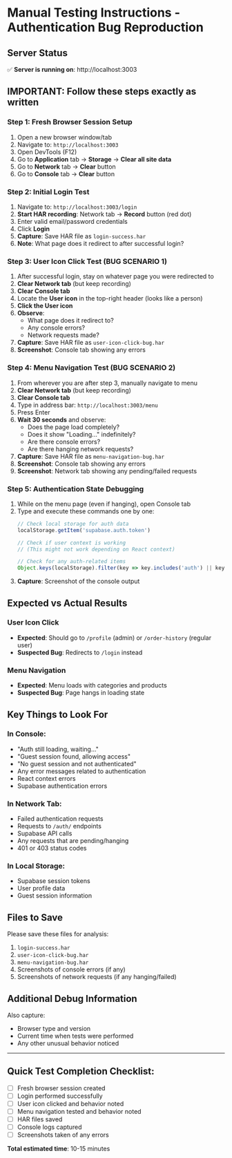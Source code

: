 # Manual Testing Instructions - Authentication Bug Reproduction

## Server Status
✅ **Server is running on**: http://localhost:3003

## IMPORTANT: Follow these steps exactly as written

### Step 1: Fresh Browser Session Setup
1. Open a new browser window/tab
2. Navigate to: `http://localhost:3003`
3. Open DevTools (F12) 
4. Go to **Application** tab → **Storage** → **Clear all site data**
5. Go to **Network** tab → **Clear** button
6. Go to **Console** tab → **Clear** button

### Step 2: Initial Login Test
1. Navigate to: `http://localhost:3003/login`
2. **Start HAR recording**: Network tab → **Record** button (red dot)
3. Enter valid email/password credentials
4. Click **Login**
5. **Capture**: Save HAR file as `login-success.har`
6. **Note**: What page does it redirect to after successful login?

### Step 3: User Icon Click Test (BUG SCENARIO 1)
1. After successful login, stay on whatever page you were redirected to
2. **Clear Network tab** (but keep recording)
3. **Clear Console tab**
4. Locate the **User icon** in the top-right header (looks like a person)
5. **Click the User icon**
6. **Observe**: 
   - What page does it redirect to?
   - Any console errors?
   - Network requests made?
7. **Capture**: Save HAR file as `user-icon-click-bug.har`
8. **Screenshot**: Console tab showing any errors

### Step 4: Menu Navigation Test (BUG SCENARIO 2)
1. From wherever you are after step 3, manually navigate to menu
2. **Clear Network tab** (but keep recording)
3. **Clear Console tab**
4. Type in address bar: `http://localhost:3003/menu`
5. Press Enter
6. **Wait 30 seconds** and observe:
   - Does the page load completely?
   - Does it show "Loading..." indefinitely?
   - Are there console errors?
   - Are there hanging network requests?
7. **Capture**: Save HAR file as `menu-navigation-bug.har`
8. **Screenshot**: Console tab showing any errors
9. **Screenshot**: Network tab showing any pending/failed requests

### Step 5: Authentication State Debugging
1. While on the menu page (even if hanging), open Console tab
2. Type and execute these commands one by one:
   ```javascript
   // Check local storage for auth data
   localStorage.getItem('supabase.auth.token')
   
   // Check if user context is working
   // (This might not work depending on React context)
   
   // Check for any auth-related items
   Object.keys(localStorage).filter(key => key.includes('auth') || key.includes('user') || key.includes('supabase'))
   ```
3. **Capture**: Screenshot of the console output

## Expected vs Actual Results

### User Icon Click
- **Expected**: Should go to `/profile` (admin) or `/order-history` (regular user)
- **Suspected Bug**: Redirects to `/login` instead

### Menu Navigation  
- **Expected**: Menu loads with categories and products
- **Suspected Bug**: Page hangs in loading state

## Key Things to Look For

### In Console:
- "Auth still loading, waiting..."
- "Guest session found, allowing access"
- "No guest session and not authenticated"
- Any error messages related to authentication
- React context errors
- Supabase authentication errors

### In Network Tab:
- Failed authentication requests
- Requests to `/auth/` endpoints
- Supabase API calls
- Any requests that are pending/hanging
- 401 or 403 status codes

### In Local Storage:
- Supabase session tokens
- User profile data
- Guest session information

## Files to Save
Please save these files for analysis:
1. `login-success.har`
2. `user-icon-click-bug.har` 
3. `menu-navigation-bug.har`
4. Screenshots of console errors (if any)
5. Screenshots of network requests (if any hanging/failed)

## Additional Debug Information
Also capture:
- Browser type and version
- Current time when tests were performed
- Any other unusual behavior noticed

---

## Quick Test Completion Checklist:
- [ ] Fresh browser session created
- [ ] Login performed successfully
- [ ] User icon clicked and behavior noted
- [ ] Menu navigation tested and behavior noted
- [ ] HAR files saved
- [ ] Console logs captured
- [ ] Screenshots taken of any errors

**Total estimated time**: 10-15 minutes
